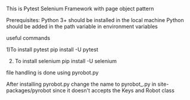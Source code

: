 This is Pytest Selenium Framework with page object pattern

Prerequisites:
Python 3+ should be installed in the local machine
Python should be added in the path variable in environment variables


useful commands 

1)To install pytest 
pip install -U pytest 

2) To install selenium
pip install -U selenium

file handling is done using pyrobot.py

After installing pyrobot.py change the name to pyrobot_.py in site-packages/pyrobot since it doesn't accepts the Keys and Robot class